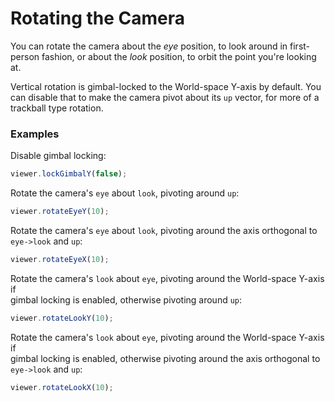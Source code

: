 # Rotating the Camera

You can rotate the camera about the _eye_ position, to look around in first-person fashion, or about the _look_ position, to orbit the point you're looking at.

Vertical rotation is gimbal-locked to the World-space Y-axis by default. You can disable that to make the camera pivot about its `up` vector, for more of a trackball type rotation.

### Examples

Disable gimbal locking:

```javascript
viewer.lockGimbalY(false);
```

Rotate the camera's `eye` about `look`, pivoting around `up`:

```javascript
viewer.rotateEyeY(10);
```

Rotate the camera's `eye` about `look`, pivoting around the axis orthogonal to `eye->look` and `up`:

```javascript
viewer.rotateEyeX(10);
```

Rotate the camera's `look` about `eye`, pivoting around the World-space Y-axis if  
gimbal locking is enabled, otherwise pivoting around `up`:

```javascript
viewer.rotateLookY(10);
```

Rotate the camera's `look` about `eye`, pivoting around the World-space Y-axis if  
gimbal locking is enabled, otherwise pivoting around the axis orthogonal to `eye->look` and `up`:

```javascript
viewer.rotateLookX(10);
```



